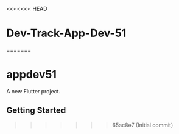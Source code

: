 <<<<<<< HEAD
# Dev-Track-App-Dev-51
=======
# appdev51

A new Flutter project.

## Getting Started

>>>>>>> 65ac8e7 (Initial commit)
